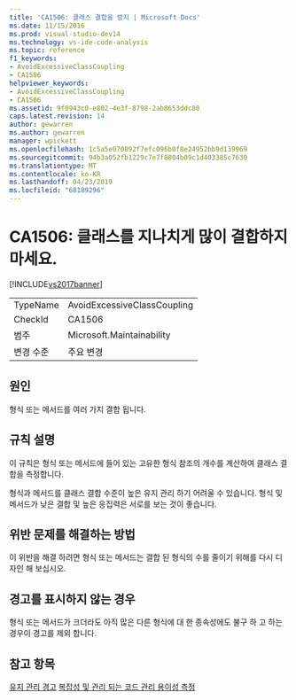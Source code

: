 ```yaml
---
title: 'CA1506: 클래스 결합을 방지 | Microsoft Docs'
ms.date: 11/15/2016
ms.prod: visual-studio-dev14
ms.technology: vs-ide-code-analysis
ms.topic: reference
f1_keywords:
- AvoidExcessiveClassCoupling
- CA1506
helpviewer_keywords:
- AvoidExcessiveClassCoupling
- CA1506
ms.assetid: 9f0943c0-e802-4e3f-8798-2ab8653ddc80
caps.latest.revision: 14
author: gewarren
ms.author: gewarren
manager: wpickett
ms.openlocfilehash: 1c5a5e070892f7efc096b0f8e24952bb9d139969
ms.sourcegitcommit: 94b3a052fb1229c7e7f8804b09c1d403385c7630
ms.translationtype: MT
ms.contentlocale: ko-KR
ms.lasthandoff: 04/23/2019
ms.locfileid: "68189296"
---
```

# <a name="ca1506-avoid-excessive-class-coupling"></a>CA1506: 클래스를 지나치게 많이 결합하지 마세요.
[!INCLUDE[vs2017banner](../includes/vs2017banner.md)]

|||
|-|-|
|TypeName|AvoidExcessiveClassCoupling|
|CheckId|CA1506|
|범주|Microsoft.Maintainability|
|변경 수준|주요 변경|

## <a name="cause"></a>원인
 형식 또는 메서드를 여러 가지 결합 됩니다.

## <a name="rule-description"></a>규칙 설명
 이 규칙은 형식 또는 메서드에 들어 있는 고유한 형식 참조의 개수를 계산하여 클래스 결합을 측정합니다.

 형식과 메서드를 클래스 결합 수준이 높은 유지 관리 하기 어려울 수 있습니다. 형식 및 메서드가 낮은 결합 및 높은 응집력은 서로를 보는 것이 좋습니다.

## <a name="how-to-fix-violations"></a>위반 문제를 해결하는 방법
 이 위반을 해결 하려면 형식 또는 메서드는 결합 된 형식의 수를 줄이기 위해를 다시 디자인 해 보십시오.

## <a name="when-to-suppress-warnings"></a>경고를 표시하지 않는 경우
 형식 또는 메서드가 크더라도 아직 많은 다른 형식에 대 한 종속성에도 불구 하 고 하는 경우이 경고를 제외 합니다.

## <a name="see-also"></a>참고 항목
 [유지 관리 경고](../code-quality/maintainability-warnings.md) [복잡성 및 관리 되는 코드 관리 용이성 측정](../code-quality/measuring-complexity-and-maintainability-of-managed-code.md)
